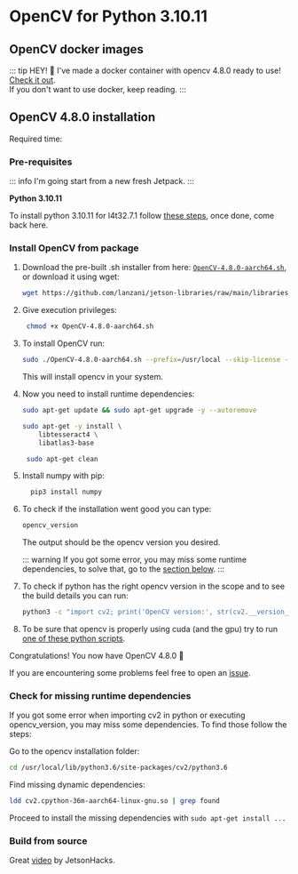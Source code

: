 # OpenCV for Python 3.10.11

## OpenCV docker images

::: tip HEY! 👋
I've made a docker container with opencv 4.8.0 ready to use! [Check it out](/libraries/opencv/overview#docker-images).
<br>
If you don't want to use docker, keep reading.
:::

## OpenCV 4.8.0 installation
Required time: <Badge type="info" text="25 min" />

### Pre-requisites

::: info
I'm going start from a new fresh Jetpack.
:::

**Python 3.10.11**

To install python 3.10.11 for l4t32.7.1 follow [these steps](/libraries/python/l4t32.7.1/py3.10.11), once done, come back
here.

### Install OpenCV from package

1. Download the pre-built .sh installer from
   here: [`OpenCV-4.8.0-aarch64.sh`](https://github.com/lanzani/jetson-libraries/raw/main/libraries/opencv/l4t32.7.1/py3.10.11/ocv4.8.0/OpenCV-4.8.0-aarch64.sh),
   or download it using wget:
    ```bash
    wget https://github.com/lanzani/jetson-libraries/raw/main/libraries/opencv/l4t32.7.1/py3.10.11/ocv4.8.0/OpenCV-4.8.0-aarch64.sh
    ```

2. Give execution privileges:
   ```bash
    chmod +x OpenCV-4.8.0-aarch64.sh
    ```

3. To install OpenCV run:

    ```bash
    sudo ./OpenCV-4.8.0-aarch64.sh --prefix=/usr/local --skip-license --exclude-subdir
    ```
   This will install opencv in your system.

4. Now you need to install runtime dependencies:
    ```bash
    sudo apt-get update && sudo apt-get upgrade -y --autoremove
    ```
    ```bash
    sudo apt-get -y install \
        libtesseract4 \
        libatlas3-base
    ```
    ```bash
     sudo apt-get clean
     ```

5. Install numpy with pip:
   ```bash
     pip3 install numpy
   ```

6. To check if the installation went good you can type:
    ```bash
    opencv_version
    ```
   The output should be the opencv version you desired.

   ::: warning
   If you got some error, you may miss some runtime dependencies, to solve that, go to
   the [section below](#check-for-missing-runtime-dependencies).
   :::

7. To check if python has the right opencv version in the scope and to see the build details you can run:

    ```bash
    python3 -c "import cv2; print('OpenCV version:', str(cv2.__version__)); print(cv2.getBuildInformation())"
    ```

8. To be sure that opencv is properly using cuda (and the gpu) try to run [one of these python scripts](/libraries/opencv/overview#test-gpu-support).

Congratulations! You now have OpenCV 4.8.0 🎉

If you are encountering some problems feel free to open an [issue](https://github.com/lanzani/jetson-docs/issues).

### Check for missing runtime dependencies
If you got some error when importing cv2 in python or executing opencv_version, you may miss some dependencies. 
To find those follow the steps:

Go to the opencv installation folder:
```bash
cd /usr/local/lib/python3.6/site-packages/cv2/python3.6
```

Find missing dynamic dependencies:
```bash
ldd cv2.cpython-36m-aarch64-linux-gnu.so | grep found
```

Proceed to install the missing dependencies with `sudo apt-get install ...`


### Build from source
Great [video](https://www.youtube.com/watch?v=BCNnqTFi-Gs) by JetsonHacks.
